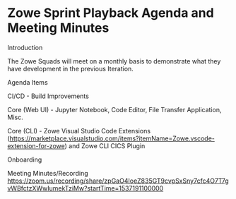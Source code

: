 # Zowe Sprint Playback Agenda and Meeting Minutes

Introduction

The Zowe Squads will meet on a monthly basis to demonstrate what they have development in the previous Iteration.

Agenda Items

CI/CD - Build Improvements

Core (Web UI) - Jupyter Notebook, Code Editor, File Transfer Application, Misc.

Core (CLI) - Zowe Visual Studio Code Extensions (https://marketplace.visualstudio.com/items?itemName=Zowe.vscode-extension-for-zowe) and Zowe CLI CICS Plugin

Onboarding

Meeting Minutes/Recording
https://zoom.us/recording/share/zpGaO4IoeZ835GT9cvpSxSny7cfc4O7T7gvWBfctzXWwIumekTziMw?startTime=1537191100000
